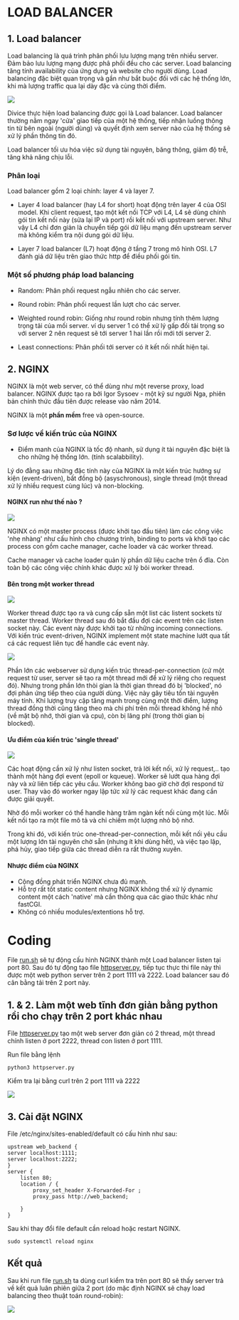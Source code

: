 # LOAD BALANCER

## 1. Load balancer

Load balancing là quá trình phân phối lưu lượng mạng trên nhiều server. Đảm bảo lưu lượng mạng được phâ phối đều cho các server. Load balancing tăng tính availability của ứng dụng và website cho người dùng. Load balancing đặc biệt quan trọng và gần như bắt buộc đối với các hệ thống lớn, khi mà lượng traffic qua lại dày đặc và cùng thời điểm. 

![](../images/Load-Balancer.jpg)

Divice thực hiện load balancing được gọi là Load balancer. Load balancer thường nằm ngay 'cửa' giao tiếp của một hệ thống, tiếp nhận luồng thông tin từ bên ngoài (người dùng) và quyết định xem server nào của hệ thống sẽ xử lý phần thông tin đó.

Load balancer tối ưu hóa việc sử dụng tài nguyên, băng thông, giảm độ trễ, tăng khả năng chịu lỗi.

### Phân loại

Load balancer gồm 2 loại chính: layer 4 và layer 7.

- Layer 4 load balancer (hay L4 for short) hoạt động trên layer 4 của OSI model. Khi client request, tạo một kết nối TCP với L4, L4 sẽ dùng chính gói tin kết nối này (sửa lại IP và port) rồi kết nối với upstream server. Như vậy L4 chỉ đơn giản là chuyển tiếp gói dữ liệu mạng đến upstream server mà không kiểm tra nội dung gói dữ liệu.

- Layer 7 load balancer (L7) hoạt động ở tầng 7 trong mô hình OSI. L7 đánh giá dữ liệu trên giao thức http để điều phối gói tin. 

### Một số phương pháp load balancing

- Random: Phân phối request ngẫu nhiên cho các server.

- Round robin: Phân phối request lần lượt cho các server.

- Weighted round robin: Giống như round robin nhưng tính thêm lượng trọng tải của mối server. ví dụ server 1 có thể xử lý gấp đối tải trọng so với server 2 nên request sẽ tới server 1 hai lần rồi mới tới server 2.

- Least connections: Phân phối tới server có ít kết nối nhất hiện tại.

## 2. NGINX

NGINX là một web server, có thể dùng như một reverse proxy, load balancer. NGINX được tạo ra bởi Igor Sysoev - một kỹ sư người Nga, phiên bản chính thức đầu tiên được release vào năm 2014.  
 
NGINX là một **phần mềm** free và open-source.  

### Sơ lược về kiến trúc của NGINX

- Điểm manh của NGINX là tốc độ nhanh, sử dụng ít tài nguyên đặc biệt là cho những hệ thống lớn. (tính scalabbility).

Lý do đằng sau những đặc tính này của NGINX là một kiến trúc hướng sự kiện (event-driven), bất đồng bộ (asyschronous), single thread (một thread xử lý nhiều request cùng lúc) và non-blocking. 

#### NGINX run như thế nào ?

![](../images/NGINX-model.png)

NGINX có một master process (được khởi tạo đầu tiên) làm các công việc 'nhẹ nhàng' như cấu hình cho chương trình, binding to ports và khởi tạo các process con gồm cache manager, cache loader và các worker thread.  

Cache manager và cache loader quản lý phần dữ liệu cache trên ổ đĩa. Còn toàn bộ các công việc chính khác được xử lý bỏi worker thread. 

#### Bên trong một worker thread 

![](../images/NGINX-worker.png)

Worker thread được tạo ra và cung cấp sẵn một list các listent sockets từ master thread. Worker thread sau đó bắt đầu đợi các event trên các listen socket này. Các event này được khởi tạo từ những incoming connections. Với kiến trúc event-driven, NGINX implement một state machine lướt qua tất cá các request liên tục để handle các event này.  

![](../images/NGINX-flow.png)

Phần lớn các webserver sử dụng kiến trúc thread-per-connection (cứ một request từ user, server sẽ tạo ra một thread mới để xử lý riêng cho request đó). Nhưng trong phần lớn thòi gian là thời gian thread đó bị 'blocked', nó đợi phản ứng tiếp theo của người dùng. Việc này gây tiêu tốn tài nguyên máy tính. Khi lượng truy cập tăng mạnh trong cùng một thời điểm, lượng thread đồng thời cũng tăng theo mà chi phí trên mỗi thread không hề nhỏ (về mặt bộ nhớ, thời gian và cpu), còn bị lãng phí (trong thời gian bị blocked).

#### Ưu điểm của kiến trúc 'single thread'

![](../images/NGINX-nonblocking.png)

Các hoạt động cần xử lý như listen socket, trả lời kết nối, xử lý request,.. tạo thành một hàng đợi event (epoll or kqueue). Worker sẽ lướt qua hàng đợi này và xử liên tiếp các yêu cầu. Worker không bao giờ chờ đợi respond từ user. Thay vào đó worker ngay lập tức xử lý các request khác đang cần được giải quyết.

Nhờ đó mỗi worker có thể handle hàng trăm ngàn kết nối cùng một lúc. Mỗi kết nối tạo ra một file mô tả và chỉ chiếm một lượng nhỏ bộ nhớ.

Trong khi đó, với kiến trúc one-thread-per-connection, mỗi kết nối yêu cầu một lượng lớn tài nguyên chờ sẵn (nhưng ít khi dùng hết), và việc tạo lập, phá hủy, giao tiếp giữa các thread diễn ra rất thường xuyên.

#### Nhược điểm của NGINX

- Cộng đồng phát triển NGINX chưa đủ mạnh.
- Hỗ trợ rất tốt static content nhưng NGINX không thể xử lý dynamic content một cách 'native' mà cần thông qua các giao thức khác như fastCGI.
- Không có nhiều modules/extentions hỗ trợ.

# Coding

File [run.sh](../src/01-load-balancing/run.sh) sẽ tự động cấu hình NGINX thành một Load balancer listen tại port 80. Sau đó tự động tạo file [httpserver.py](../src/01-load-balancing/httpserver.py), tiếp tục thực thi file này thì được một web python server trên 2 port 1111 và 2222. Load balancer sau đó cân bằng tải trên 2 port này.

## 1. & 2. Làm một web tĩnh đơn giản bằng python rồi cho chạy trên 2 port khác nhau

File [httpserver.py](../src/01-load-balancing/httpserver.py) tạo một web server đơn giản có 2 thread, một thread chính listen ở port 2222, thread con listen ở port 1111.

Run file bằng lệnh 

    python3 httpserver.py

Kiểm tra lại bằng curl trên 2 port 1111 và 2222

![](../images/curl-check-server.png)


## 3. Cài đặt NGINX

File /etc/nginx/sites-enabled/default có cấu hình như sau:

    upstream web_backend {
	server localhost:1111;
	server localhost:2222;
    }
    server {
        listen 80;
        location / {
            proxy_set_header X-Forwarded-For ;
            proxy_pass http://web_backend;

        }
    }

Sau khi thay đổi file default cần reload hoặc restart NGINX.

    sudo systemctl reload nginx

## Kết quả 

Sau khi run file [run.sh](../src/01-load-balancing/run.sh) ta dùng curl kiểm tra trên port 80 sẽ thấy server trả về kết quả luân phiên giữa 2 port (do mặc định NGINX sẽ chạy load balancing theo thuật toán round-robin):

![](../images/curl-check-balancer.png)